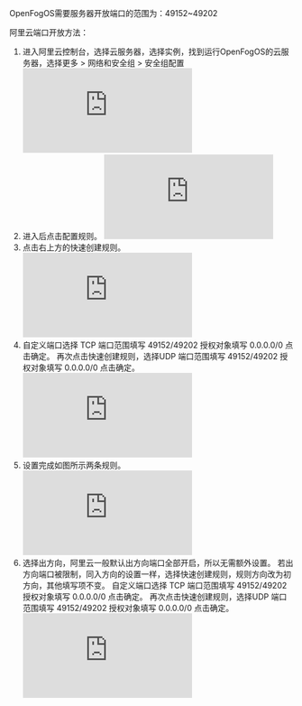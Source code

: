 OpenFogOS需要服务器开放端口的范围为：49152~49202

阿里云端口开放方法：

1. 进入阿里云控制台，选择云服务器，选择实例，找到运行OpenFogOS的云服务器，选择更多 > 网络和安全组 > 安全组配置              
![pub_ali_1.png](https://km.webrtc.win/index.php?user/publicLink&fid=234fiGXvSmC-kvLTyUWtYXk01PshHLkPQ7Htej56B9jhrkzMA6X9w6McKBvf3CMOk5ERbJTlTyenlClcYovaEyrdo8G1exw1B1b-J6N6idy6RmK_JWsJqekiAyCT3iVYOiNnXTiaC5nf4kNDAbAp1_n6HcWCAca8jxcsQXLL59-nHW_cenM_lRzYGg&file_name=/pub_ali_1.png)
2. 进入后点击配置规则。
![pub_ali_2.png](https://km.webrtc.win/index.php?user/publicLink&fid=e540SwHfqwWPVwbWXdqIzKB5oQi8FyXO1ljn2QnEGmf4cSaqITRyfHV_9hgzrls83wfacAQBtHU8JG6c7TuKE8UqB3B3AEjpn3CyY8jhDYhiOeM2gnDtBlYU8Jmxsw1zkdH8sX_M7dI8phfU0iSagwki7m9Sy__gmzuLtXOKZeFxOO5MLRq7LR27FA&file_name=/pub_ali_2.png)
3. 点击右上方的快速创建规则。
![pub_ali_3.png](https://km.webrtc.win/index.php?user/publicLink&fid=a933VxYMb2IlwjvawfTXGt1jlSozq6b3xw6jIHpcBBTgsmTPTcWEf0FP6amjlbQSPGi1aBCdK__Y-9B7RiJZRx3Vtmu3Op64V-o0_uMNU9QzRiXh-eVISi8dGcYOhwt2STtupIC1lQPonbJ9KH1A8rZOKVCs9hRQXOrBVgMJ2l7vStvQnZ1GDpPPhA&file_name=/pub_ali_3.png)
4. 自定义端口选择 TCP 端口范围填写 49152/49202 授权对象填写  0.0.0.0/0 点击确定。
再次点击快速创建规则，选择UDP 端口范围填写 49152/49202 授权对象填写  0.0.0.0/0 点击确定。
![pub_ali_4.png](https://km.webrtc.win/index.php?user/publicLink&fid=800c3Oj-eb2HGvL7lPg-B2pfd_3LVqq31SWlsrPK9XOQ2Qqt0ZBTq7ytLVB-mkAh6Gw7ChiQ9zM8EDutkQk6E0TmtCupEFbDZn3F084Mlaum3hWFgDa_hGoDGwRrES09CqWpeuE8icSzl31DyhdA-NJXPjqtpRvdxB98j9X_iXB3JXjDKkSGbWLdOA&file_name=/pub_ali_4.png)
5. 设置完成如图所示两条规则。
![pub_ali_5.png](https://km.webrtc.win/index.php?user/publicLink&fid=576binhhjis1icVujas6JOztpiQZlAbaDeU2PxNsD7LENpok-y-TW_gCjzDExd7t5Jj6uGg8w2yvu0jjISilZhbVk80mzgfpXBo5LSZusHe2GnKHg0MuPel1MhyOoD7FpdkN6iJSQFfiM_eBKu9yzXhN7pj3XKXz4Yuc5Vu7zwNsy3IRNu4dV9pG4Q&file_name=/pub_ali_5.png)
6. 选择出方向，阿里云一般默认出方向端口全部开启，所以无需额外设置。
若出方向端口被限制，同入方向的设置一样，选择快速创建规则，规则方向改为初方向，其他填写项不变。
自定义端口选择 TCP 端口范围填写 49152/49202 授权对象填写  0.0.0.0/0 点击确定。
再次点击快速创建规则，选择UDP 端口范围填写 49152/49202 授权对象填写  0.0.0.0/0 点击确定。
![pub_ali_6.png](https://km.webrtc.win/index.php?user/publicLink&fid=c313nwgePmfEjeJaTk0x1j23aJJrsOGA4B5JYDyU7srV0cjxccJYlyLoUqgJ1rL0iLKcEegG_JSKk1EhNFrajzDQ8LtweQD1j_IMibH0dkO2VMk4r-fciSwfRJ7OwQvXedyizc_lxEygB3xTRm0LTf3slvT0E8YGuQrRRl5Bu-lbdqzhf4TnZYBrzg&file_name=/pub_ali_6.png)
